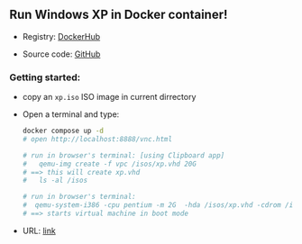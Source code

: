 
## Run Windows XP in Docker container!

- Registry: [DockerHub](https://hub.docker.com/r/google85/qemu-docker/tags/)

- Source code: [GitHub](https://github.com/google85/qemu-docker)

### Getting started:

- copy an `xp.iso` ISO image in current dirrectory

- Open a terminal and type:
    ```bash
    docker compose up -d
    # open http://localhost:8888/vnc.html

    # run in browser's terminal: [using Clipboard app]
    #   qemu-img create -f vpc /isos/xp.vhd 20G
    # ==> this will create xp.vhd
    #   ls -al /isos

    # run in browser's terminal:
    #  qemu-system-i386 -cpu pentium -m 2G  -hda /isos/xp.vhd -cdrom /isos/xp.iso -boot d -nic user,model=e1000,hostfwd=tcp::8888-:80 -soundhw ac97
    # ==> starts virtual machine in boot mode
    ```

- URL: [link](http://localhost:8888/vnc.html)

##

